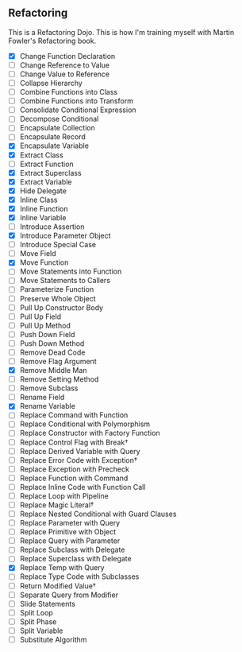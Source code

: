## Refactoring

This is a Refactoring Dojo.
This is how I'm training myself with Martin Fowler's Refactoring book.

- [x] Change Function Declaration
- [ ] Change Reference to Value
- [ ] Change Value to Reference
- [ ] Collapse Hierarchy
- [ ] Combine Functions into Class
- [ ] Combine Functions into Transform
- [ ] Consolidate Conditional Expression
- [ ] Decompose Conditional
- [ ] Encapsulate Collection
- [ ] Encapsulate Record
- [x] Encapsulate Variable
- [x] Extract Class
- [ ] Extract Function
- [x] Extract Superclass
- [x] Extract Variable
- [x] Hide Delegate
- [x] Inline Class
- [x] Inline Function
- [x] Inline Variable
- [ ] Introduce Assertion
- [x] Introduce Parameter Object
- [ ] Introduce Special Case
- [ ] Move Field
- [x] Move Function
- [ ] Move Statements into Function
- [ ] Move Statements to Callers
- [ ] Parameterize Function
- [ ] Preserve Whole Object
- [ ] Pull Up Constructor Body
- [ ] Pull Up Field
- [ ] Pull Up Method
- [ ] Push Down Field
- [ ] Push Down Method
- [ ] Remove Dead Code
- [ ] Remove Flag Argument
- [x] Remove Middle Man
- [ ] Remove Setting Method
- [ ] Remove Subclass
- [ ] Rename Field
- [x] Rename Variable
- [ ] Replace Command with Function
- [ ] Replace Conditional with Polymorphism
- [ ] Replace Constructor with Factory Function
- [ ] Replace Control Flag with Break†
- [ ] Replace Derived Variable with Query
- [ ] Replace Error Code with Exception†
- [ ] Replace Exception with Precheck
- [ ] Replace Function with Command
- [ ] Replace Inline Code with Function Call
- [ ] Replace Loop with Pipeline
- [ ] Replace Magic Literal†
- [ ] Replace Nested Conditional with Guard Clauses
- [ ] Replace Parameter with Query
- [ ] Replace Primitive with Object
- [ ] Replace Query with Parameter
- [ ] Replace Subclass with Delegate
- [ ] Replace Superclass with Delegate
- [x] Replace Temp with Query
- [ ] Replace Type Code with Subclasses
- [ ] Return Modified Value†
- [ ] Separate Query from Modifier
- [ ] Slide Statements
- [ ] Split Loop
- [ ] Split Phase
- [ ] Split Variable
- [ ] Substitute Algorithm
